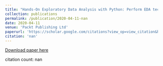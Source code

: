 ```yaml
---
title: "Hands-On Exploratory Data Analysis with Python: Perform EDA techniques to understand, summarize, and investigate your data"
collection: publications
permalink: /publication/2020-04-11-nan
date: 2020-04-11
venue: 'Packt Publishing Ltd'
paperurl: 'https://scholar.google.com/citations?view_op=view_citation&hl=en&user=CCckbEUAAAAJ&citation_for_view=CCckbEUAAAAJ:BJbdYPG6LGMC'
citation: 'nan'
---
```

[Download paper here](https://scholar.google.com/citations?view_op=view_citation&hl=en&user=CCckbEUAAAAJ&citation_for_view=CCckbEUAAAAJ:BJbdYPG6LGMC)

citation count: nan